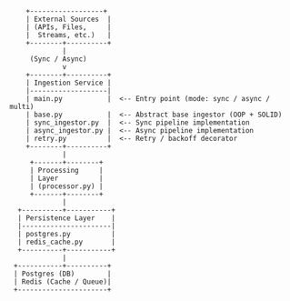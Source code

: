         +------------------+
        | External Sources  |
        | (APIs, Files,     |
        |  Streams, etc.)   |
        +--------+----------+
                 |
         (Sync / Async)
                 v
        +--------+----------+
        | Ingestion Service |
        |-------------------|
        | main.py           |  <-- Entry point (mode: sync / async / multi)
        | base.py           |  <-- Abstract base ingestor (OOP + SOLID)
        | sync_ingestor.py  |  <-- Sync pipeline implementation
        | async_ingestor.py |  <-- Async pipeline implementation
        | retry.py          |  <-- Retry / backoff decorator
        +--------+----------+
                 |
         +-------+--------+
         | Processing     |
         | Layer          |
         | (processor.py) |
         +-------+--------+
                 |
      +----------+-----------+
      | Persistence Layer    |
      |----------------------|
      | postgres.py          |
      | redis_cache.py       |
      +----------+-----------+
                 |
     +-----------+----------+
     | Postgres (DB)        |
     | Redis (Cache / Queue)|
     +----------------------+
